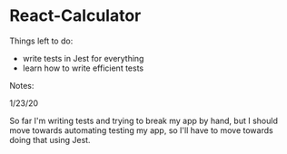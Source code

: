 # React-Calculator

Things left to do:

- write tests in Jest for everything
- learn how to write efficient tests

Notes:

1/23/20

So far I'm writing tests and trying to break my app by hand, but I should move towards automating testing my app, so I'll have to move towards doing that using Jest.
